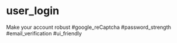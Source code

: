 # user_login
Make your account robust #google_reCaptcha #password_strength #email_verification #ui_friendly

